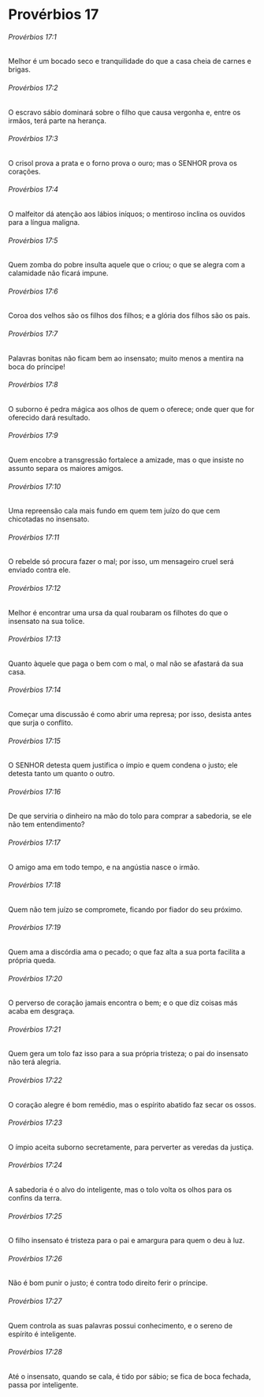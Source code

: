 # Provérbios 17

###### Provérbios 17:1

Melhor é um bocado seco e tranquilidade do que a casa cheia de carnes e brigas.

###### Provérbios 17:2

O escravo sábio dominará sobre o filho que causa vergonha e, entre os irmãos, terá parte na herança.

###### Provérbios 17:3

O crisol prova a prata e o forno prova o ouro; mas o SENHOR prova os corações.

###### Provérbios 17:4

O malfeitor dá atenção aos lábios iníquos; o mentiroso inclina os ouvidos para a língua maligna.

###### Provérbios 17:5

Quem zomba do pobre insulta aquele que o criou; o que se alegra com a calamidade não ficará impune.

###### Provérbios 17:6

Coroa dos velhos são os filhos dos filhos; e a glória dos filhos são os pais.

###### Provérbios 17:7

Palavras bonitas não ficam bem ao insensato; muito menos a mentira na boca do príncipe!

###### Provérbios 17:8

O suborno é pedra mágica aos olhos de quem o oferece; onde quer que for oferecido dará resultado.

###### Provérbios 17:9

Quem encobre a transgressão fortalece a amizade, mas o que insiste no assunto separa os maiores amigos.

###### Provérbios 17:10

Uma repreensão cala mais fundo em quem tem juízo do que cem chicotadas no insensato.

###### Provérbios 17:11

O rebelde só procura fazer o mal; por isso, um mensageiro cruel será enviado contra ele.

###### Provérbios 17:12

Melhor é encontrar uma ursa da qual roubaram os filhotes do que o insensato na sua tolice.

###### Provérbios 17:13

Quanto àquele que paga o bem com o mal, o mal não se afastará da sua casa.

###### Provérbios 17:14

Começar uma discussão é como abrir uma represa; por isso, desista antes que surja o conflito.

###### Provérbios 17:15

O SENHOR detesta quem justifica o ímpio e quem condena o justo; ele detesta tanto um quanto o outro.

###### Provérbios 17:16

De que serviria o dinheiro na mão do tolo para comprar a sabedoria, se ele não tem entendimento?

###### Provérbios 17:17

O amigo ama em todo tempo, e na angústia nasce o irmão.

###### Provérbios 17:18

Quem não tem juízo se compromete, ficando por fiador do seu próximo.

###### Provérbios 17:19

Quem ama a discórdia ama o pecado; o que faz alta a sua porta facilita a própria queda.

###### Provérbios 17:20

O perverso de coração jamais encontra o bem; e o que diz coisas más acaba em desgraça.

###### Provérbios 17:21

Quem gera um tolo faz isso para a sua própria tristeza; o pai do insensato não terá alegria.

###### Provérbios 17:22

O coração alegre é bom remédio, mas o espírito abatido faz secar os ossos.

###### Provérbios 17:23

O ímpio aceita suborno secretamente, para perverter as veredas da justiça.

###### Provérbios 17:24

A sabedoria é o alvo do inteligente, mas o tolo volta os olhos para os confins da terra.

###### Provérbios 17:25

O filho insensato é tristeza para o pai e amargura para quem o deu à luz.

###### Provérbios 17:26

Não é bom punir o justo; é contra todo direito ferir o príncipe.

###### Provérbios 17:27

Quem controla as suas palavras possui conhecimento, e o sereno de espírito é inteligente.

###### Provérbios 17:28

Até o insensato, quando se cala, é tido por sábio; se fica de boca fechada, passa por inteligente.

